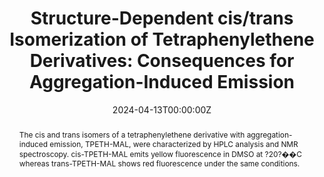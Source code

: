 ---
title: 'Structure-Dependent cis/trans Isomerization of Tetraphenylethene Derivatives: Consequences for Aggregation-Induced Emission'

# Authors
# If you created a profile for a user (e.g. the default `admin` user), write the username (folder name) here
# and it will be replaced with their full name and linked to their profile.
authors:
  - Chong-Jing Zhang
  - Guangxue Feng
  - Shidang Xu
  - Zhenshu Zhu
  - Xianmao Lu
  - Jien Wu
  - Bin Liu*

# Author notes (optional)
author_notes:
  - 'Equal contribution'
  - 'Equal contribution'
  - 'Equal contribution'
  - 'Equal contribution'
  - 'Equal contribution'
  - 'Equal contribution'
  - 'Corresponding author'

date: '2024-04-13T00:00:00Z'
doi: '10.1002/anie.201600244'

# Schedule page publish date (NOT publication's date).
publishDate: '2024-05-17T00:00:00Z'

# Publication type.
# Accepts a single type but formatted as a YAML list (for Hugo requirements).
# Enter a publication type from the CSL standard.
publication_types: ['article-journal']

# Publication name and optional abbreviated publication name.
publication: In *Angewandte Chemie*
publication_short: In *Angew. Chem. Int. Ed. Engl.*

abstract: The cis and trans isomers of a tetraphenylethene derivative with aggregation-induced emission, TPETH-MAL, were characterized by HPLC analysis and NMR spectroscopy. cis-TPETH-MAL emits yellow fluorescence in DMSO at ?20?��C whereas trans-TPETH-MAL shows red fluorescence under the same conditions.

# Summary. An optional shortened abstract.
summary: The cis and trans isomers of a tetraphenylethene derivative with aggregation-induced emission, TPETH-MAL, were characterized by HPLC analysis and NMR spectroscopy. cis-TPETH-MAL emits yellow fluorescence in DMSO at ?20?��C whereas trans-TPETH-MAL shows red fluorescence under the same conditions.
tags: []

# Display this page in the Featured widget?
featured: true

# Custom links (uncomment lines below)
# links:
# - name: Custom Link
#   url: http://example.org

url_pdf: 'https://onlinelibrary.wiley.com/doi/epdf/10.1002/anie.201600244'
url_code: ''
url_dataset: ''
url_poster: ''
url_project: ''
url_slides: ''
url_source: ''
url_video: ''

# Featured image
# To use, add an image named `featured.jpg/png` to your page's folder.
# image:
#   caption: 'Image credit: [**Unsplash**](https://unsplash.com/photos/pLCdAaMFLTE)'
#   focal_point: ''
#   preview_only: false
---
